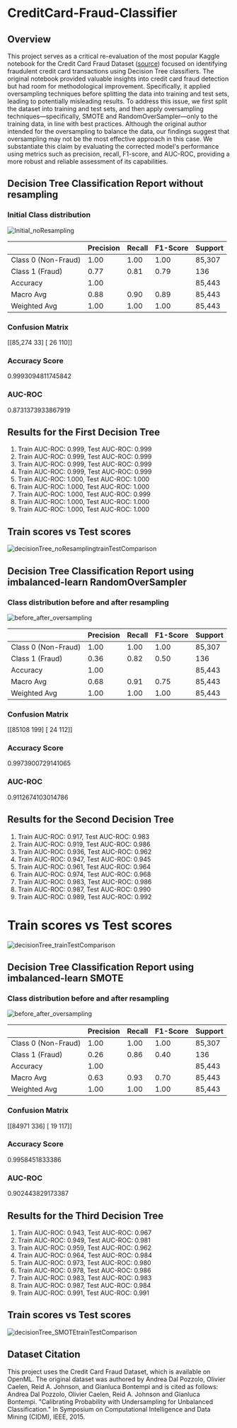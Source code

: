 # CreditCard-Fraud-Classifier

## Overview
This project serves as a critical re-evaluation of the most popular Kaggle notebook for the Credit Card Fraud Dataset ([source](https://www.kaggle.com/datasets/joebeachcapital/credit-card-fraud)) focused on identifying fraudulent credit card transactions using Decision Tree classifiers. The original notebook provided valuable insights into credit card fraud detection but had room for methodological improvement. Specifically, it applied oversampling techniques before splitting the data into training and test sets, leading to potentially misleading results. To address this issue, we first split the dataset into training and test sets, and then apply oversampling techniques—specifically, SMOTE and RandomOverSampler—only to the training data, in line with best practices. Although the original author intended for the oversampling to balance the data, our findings suggest that oversampling may not be the most effective approach in this case. We substantiate this claim by evaluating the corrected model's performance using metrics such as precision, recall, F1-score, and AUC-ROC, providing a more robust and reliable assessment of its capabilities.

## Decision Tree Classification Report without resampling
 
 
  ### Initial Class distribution
![Initial_noResampling](https://github.com/sebastianfern/CreditCard-Fraud-Classifier/assets/70400042/854b1569-0bb4-468a-a3ec-ffd4a0eb5fbc)

|             | Precision | Recall | F1-Score | Support |
|-------------|-----------|--------|----------|---------|
| Class 0 (Non-Fraud) | 1.00 | 1.00 | 1.00 | 85,307 |
| Class 1 (Fraud) | 0.77 | 0.81 | 0.79 | 136 |
| Accuracy | 1.00 | | | 85,443 |
| Macro Avg | 0.88 | 0.90 | 0.89 | 85,443 |
| Weighted Avg | 1.00 | 1.00 | 1.00 | 85,443 |

### Confusion Matrix
[[85,274 33]
[ 26 110]]

### Accuracy Score
0.9993094811745842

### AUC-ROC
0.8731373933867919

## Results for the First Decision Tree

1. Train AUC-ROC: 0.999, Test AUC-ROC: 0.999
2. Train AUC-ROC: 0.999, Test AUC-ROC: 0.999
3. Train AUC-ROC: 0.999, Test AUC-ROC: 0.999
4. Train AUC-ROC: 0.999, Test AUC-ROC: 0.999
5. Train AUC-ROC: 1.000, Test AUC-ROC: 1.000
6. Train AUC-ROC: 1.000, Test AUC-ROC: 1.000
7. Train AUC-ROC: 1.000, Test AUC-ROC: 0.999
8. Train AUC-ROC: 1.000, Test AUC-ROC: 1.000
9. Train AUC-ROC: 1.000, Test AUC-ROC: 1.000

 ## Train scores vs Test scores
![decisionTree_noResamplingtrainTestComparison](https://github.com/sebastianfern/CreditCard-Fraud-Classifier/assets/70400042/009a43e2-c512-4cd7-b506-700e2397a281)

## Decision Tree Classification Report using imbalanced-learn RandomOverSampler
  
  
  ### Class distribution before and after resampling
![before_after_oversampling](https://github.com/sebastianfern/CreditCard-Fraud-Classifier/assets/70400042/ec773f01-4c1e-4606-8ea2-a462a7d869c3)

|             | Precision | Recall | F1-Score | Support |
|-------------|-----------|--------|----------|---------|
| Class 0 (Non-Fraud) | 1.00 | 1.00 | 1.00 | 85,307 |
| Class 1 (Fraud) | 0.36 | 0.82 | 0.50 | 136 |
| Accuracy | 1.00 | | | 85,443 |
| Macro Avg | 0.68 | 0.91 | 0.75 | 85,443 |
| Weighted Avg | 1.00 | 1.00 | 1.00 | 85,443 |

### Confusion Matrix
[[85108   199]
 [   24   112]]

### Accuracy Score
0.9973900729141065

### AUC-ROC
0.9112674103014786

## Results for the Second Decision Tree

1. Train AUC-ROC: 0.917, Test AUC-ROC: 0.983
2. Train AUC-ROC: 0.919, Test AUC-ROC: 0.986
3. Train AUC-ROC: 0.936, Test AUC-ROC: 0.962
4. Train AUC-ROC: 0.947, Test AUC-ROC: 0.945
5. Train AUC-ROC: 0.961, Test AUC-ROC: 0.964
6. Train AUC-ROC: 0.974, Test AUC-ROC: 0.968
7. Train AUC-ROC: 0.983, Test AUC-ROC: 0.986
8. Train AUC-ROC: 0.987, Test AUC-ROC: 0.990
9. Train AUC-ROC: 0.989, Test AUC-ROC: 0.992

# Train scores vs Test scores
![decisionTree_trainTestComparison](https://github.com/sebastianfern/CreditCard-Fraud-Classifier/assets/70400042/b1a6af76-96c8-43f4-b487-7a8fbe413ede)

## Decision Tree Classification Report using imbalanced-learn SMOTE
 
 
 ### Class distribution before and after resampling
![before_after_oversampling](https://github.com/sebastianfern/CreditCard-Fraud-Classifier/assets/70400042/30295379-c3e0-42f0-9630-789c092ba0cf)

|             | Precision | Recall | F1-Score | Support |
|-------------|-----------|--------|----------|---------|
| Class 0 (Non-Fraud) | 1.00 | 1.00 | 1.00 | 85,307 |
| Class 1 (Fraud) | 0.26 | 0.86 | 0.40 | 136 |
| Accuracy | 1.00 | | | 85,443 |
| Macro Avg | 0.63 | 0.93 | 0.70 | 85,443 |
| Weighted Avg | 1.00 | 1.00 | 1.00 | 85,443 |

### Confusion Matrix
[[84971 336]
[ 19 117]]

### Accuracy Score
0.9958451833386

### AUC-ROC
0.902443829173387

## Results for the Third Decision Tree

1. Train AUC-ROC: 0.943, Test AUC-ROC: 0.967
2. Train AUC-ROC: 0.949, Test AUC-ROC: 0.981
3. Train AUC-ROC: 0.959, Test AUC-ROC: 0.962
4. Train AUC-ROC: 0.964, Test AUC-ROC: 0.984
5. Train AUC-ROC: 0.973, Test AUC-ROC: 0.980
6. Train AUC-ROC: 0.978, Test AUC-ROC: 0.986
7. Train AUC-ROC: 0.983, Test AUC-ROC: 0.983
8. Train AUC-ROC: 0.987, Test AUC-ROC: 0.984
9. Train AUC-ROC: 0.991, Test AUC-ROC: 0.991

## Train scores vs Test scores
![decisionTree_SMOTEtrainTestComparison](https://github.com/sebastianfern/CreditCard-Fraud-Classifier/assets/70400042/afe8984a-696c-4543-9200-833436360852)

## Dataset Citation
This project uses the Credit Card Fraud Dataset, which is available on OpenML. The original dataset was authored by Andrea Dal Pozzolo, Olivier Caelen, Reid A. Johnson, and Gianluca Bontempi and is cited as follows:
Andrea Dal Pozzolo, Olivier Caelen, Reid A. Johnson and Gianluca Bontempi. "Calibrating Probability with Undersampling for Unbalanced Classification." In Symposium on Computational Intelligence and Data Mining (CIDM), IEEE, 2015.


